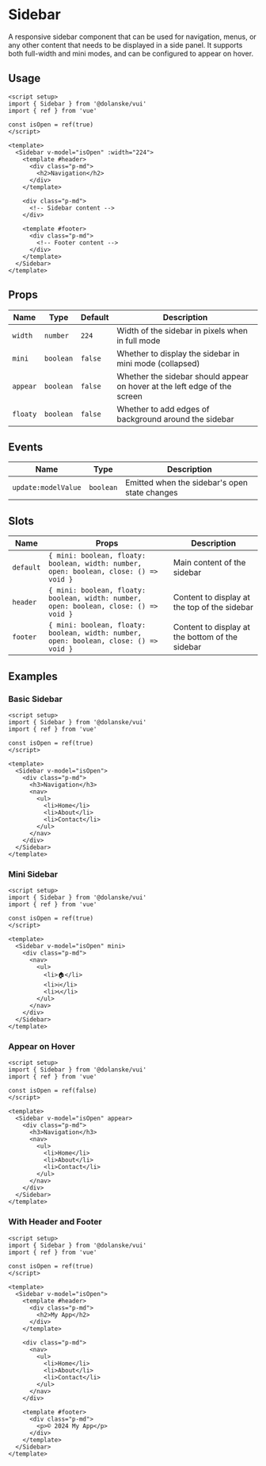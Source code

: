 # Sidebar

A responsive sidebar component that can be used for navigation, menus, or any other content that needs to be displayed in a side panel. It supports both full-width and mini modes, and can be configured to appear on hover.

## Usage

```vue
<script setup>
import { Sidebar } from '@dolanske/vui'
import { ref } from 'vue'

const isOpen = ref(true)
</script>

<template>
  <Sidebar v-model="isOpen" :width="224">
    <template #header>
      <div class="p-md">
        <h2>Navigation</h2>
      </div>
    </template>

    <div class="p-md">
      <!-- Sidebar content -->
    </div>

    <template #footer>
      <div class="p-md">
        <!-- Footer content -->
      </div>
    </template>
  </Sidebar>
</template>
```

## Props

| Name     | Type      | Default | Description                                                               |
| -------- | --------- | ------- | ------------------------------------------------------------------------- |
| `width`  | `number`  | `224`   | Width of the sidebar in pixels when in full mode                          |
| `mini`   | `boolean` | `false` | Whether to display the sidebar in mini mode (collapsed)                   |
| `appear` | `boolean` | `false` | Whether the sidebar should appear on hover at the left edge of the screen |
| `floaty` | `boolean` | `false` | Whether to add edges of background around the sidebar                     |

## Events

| Name                | Type      | Description                                   |
| ------------------- | --------- | --------------------------------------------- |
| `update:modelValue` | `boolean` | Emitted when the sidebar's open state changes |

## Slots

| Name      | Props                                                                                 | Description                                     |
| --------- | ------------------------------------------------------------------------------------- | ----------------------------------------------- |
| `default` | `{ mini: boolean, floaty: boolean, width: number, open: boolean, close: () => void }` | Main content of the sidebar                     |
| `header`  | `{ mini: boolean, floaty: boolean, width: number, open: boolean, close: () => void }` | Content to display at the top of the sidebar    |
| `footer`  | `{ mini: boolean, floaty: boolean, width: number, open: boolean, close: () => void }` | Content to display at the bottom of the sidebar |

## Examples

### Basic Sidebar

```vue
<script setup>
import { Sidebar } from '@dolanske/vui'
import { ref } from 'vue'

const isOpen = ref(true)
</script>

<template>
  <Sidebar v-model="isOpen">
    <div class="p-md">
      <h3>Navigation</h3>
      <nav>
        <ul>
          <li>Home</li>
          <li>About</li>
          <li>Contact</li>
        </ul>
      </nav>
    </div>
  </Sidebar>
</template>
```

### Mini Sidebar

```vue
<script setup>
import { Sidebar } from '@dolanske/vui'
import { ref } from 'vue'

const isOpen = ref(true)
</script>

<template>
  <Sidebar v-model="isOpen" mini>
    <div class="p-md">
      <nav>
        <ul>
          <li>🏠</li>
          <li>ℹ️</li>
          <li>📞</li>
        </ul>
      </nav>
    </div>
  </Sidebar>
</template>
```

### Appear on Hover

```vue
<script setup>
import { Sidebar } from '@dolanske/vui'
import { ref } from 'vue'

const isOpen = ref(false)
</script>

<template>
  <Sidebar v-model="isOpen" appear>
    <div class="p-md">
      <h3>Navigation</h3>
      <nav>
        <ul>
          <li>Home</li>
          <li>About</li>
          <li>Contact</li>
        </ul>
      </nav>
    </div>
  </Sidebar>
</template>
```

### With Header and Footer

```vue
<script setup>
import { Sidebar } from '@dolanske/vui'
import { ref } from 'vue'

const isOpen = ref(true)
</script>

<template>
  <Sidebar v-model="isOpen">
    <template #header>
      <div class="p-md">
        <h2>My App</h2>
      </div>
    </template>

    <div class="p-md">
      <nav>
        <ul>
          <li>Home</li>
          <li>About</li>
          <li>Contact</li>
        </ul>
      </nav>
    </div>

    <template #footer>
      <div class="p-md">
        <p>© 2024 My App</p>
      </div>
    </template>
  </Sidebar>
</template>
```
